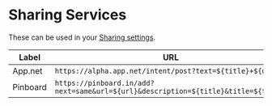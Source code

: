 Sharing Services
================

These can be used in your [Sharing settings](https://feedbin.me/settings/sharing).

| Label    | URL                                                                                |
| -------- | ---------------------------------------------------------------------------------- |
| App.net  | `https://alpha.app.net/intent/post?text=${title}+${url}`                           |
| Pinboard | `https://pinboard.in/add?next=same&url=${url}&description=${title}&title=${title}` |

